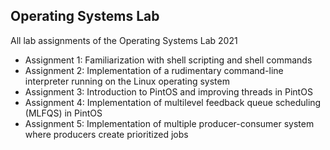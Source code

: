 ## Operating Systems Lab

All lab assignments of the Operating Systems Lab 2021 <br/>
- Assignment 1:   Familiarization with shell scripting and shell commands <br/>
- Assignment 2:   Implementation of a rudimentary command-line interpreter running on the Linux operating system <br/>
- Assignment 3:   Introduction to PintOS and improving threads in PintOS <br/>
- Assignment 4:   Implementation of multilevel feedback queue scheduling (MLFQS) in PintOS <br/>
- Assignment 5:   Implementation of multiple producer-consumer system where producers create prioritized jobs <br/>
